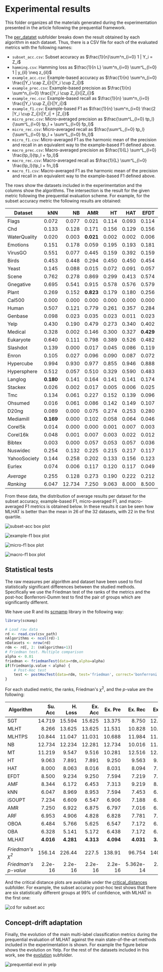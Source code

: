 # Experimental results

This folder organizes all the materials generated during the experimentation presented in the article following the prequential framework.

The [per_datatet](per_dataset/)  subfolder breaks down the result obtained by each algorithm in each dataset. Thus, there is a CSV file for each of the evaluated metrics with the following names:
* `subset_acc.csv`: Subset accuracy as  $\frac{1}{n}\sum^n_{i=0} 1 | Y_i = Z_i$
* `hamming.csv`: Hamming loss as $\frac{1}{n L} \sum^n_{i=0} \sum^L_{l=0} 1 | y_{il} \neq z_{il}$
* `example_acc.csv`: Example-based accuracy as $\frac{1}{n} \sum^n_{i=0} \frac{|Y_i \cap Z_i|}{|Y_i \cup Z_i|}$
* `example_prec.csv`: Example-based precision as $\frac{1}{n} \sum^n_{i=0} \frac{|Y_i \cup Z_i|}{|Z_i|}$
* `example_rec.csv`: Example-based recall as $\frac{1}{n} \sum^n_{i=0} \frac{|Y_i \cup Z_i|}{|Y_i|}$
* `example_f1.csv`: Example-based F1 as $\frac{1}{n} \sum^n_{i=0} \frac{2 |Y_i \cup Z_i|}{|Y_i| + |Z_i|}$
* `micro_prec.csv`: Micro-averaged precision as $\frac{\sum^L_{l=0} tp_l}{\sum^L_{l=0} tp_l + \sum^L_{l=0} fp_l}$
* `micro_rec.csv`: Micro-averaged recall as $\frac{\sum^L_{l=0} tp_l}{\sum^L_{l=0} tp_l + \sum^L_{l=0} fn_l}$
* `micro_f1.csv`: Micro-averaged F1 as the harmonic mean of the precision and recall in an equivalent way to the example-based F1 defined above.
* `macro_prec.csv`: Macro-averaged precision as $\frac{1}{L} \sum^L_{l=0} \frac{tp_l}{tp_l + fp_l}$
* `macro_rec.csv`: Macro-averaged recall as $\frac{1}{L} \sum^L_{l=0} \frac{tp_l}{tp_l + fn_l}$
* `macro_f1.csv`: Macro-averaged F1 as the harmonic mean of the precision and recall in an equivalent way to the example-based F1 defined above.


The rows show the datasets included in the experimentation and the columns show the algorithms. The intersection is the result for the given metric following the prequential evaluation scheme. For example, for the subset accuracy metric the following results are obtained:

| **Dataset** | **kNN** | **NB** | **AMR** | **HT** | **HAT** | **EFDT** | **SGT** | **MT** | **OBA** | **OBOA** | **ARF** | **AMF** | **MLHT** | **MLHTPS** | **iSOUPT** | **MLHAT** |
|---|---:|---:|---:|---:|---:|---:|---:|---:|---:|---:|---:|---:|---:|---:|---:|---:|
| Flags | 0.072 | 0.077 | 0.021 | 0.114 | 0.093 | 0.114 | 0.010 | 0.031 | 0.026 | 0.031 | 0.124 | 0.072 | **0.129** | 0.026 | 0.021 | 0.036 |
| Chd | 0.133 | 0.128 | 0.171 | 0.156 | 0.129 | 0.156 | 0.072 | 0.118 | **0.178** | 0.174 | 0.110 | 0.131 | 0.144 | 0.124 | 0.165 | **0.178** |
| WaterQuality | 0.020 | 0.003 | **0.021** | 0.002 | 0.002 | 0.006 | 0.007 | 0.004 | 0.020 | **0.021** | **0.021** | **0.021** | 0.009 | 0.004 | **0.021** | 0.020 |
| Emotions | 0.151 | 0.178 | 0.059 | 0.195 | 0.193 | 0.181 | 0.042 | 0.002 | 0.062 | 0.064 | 0.190 | 0.102 | 0.124 | **0.222** | 0.059 | 0.086 |
| VirusGO | 0.551 | 0.077 | 0.445 | 0.159 | 0.392 | 0.159 | 0.034 | 0.314 | 0.425 | 0.435 | 0.295 | **0.730** | 0.256 | 0.130 | 0.430 | 0.459 |
| Birds | 0.453 | 0.448 | 0.294 | 0.450 | 0.450 | 0.454 | 0.304 | 0.451 | 0.397 | 0.349 | **0.465** | 0.437 | 0.453 | 0.451 | 0.300 | 0.352 |
| Yeast | 0.145 | 0.088 | 0.015 | 0.072 | 0.091 | 0.057 | 0.010 | 0.014 | 0.015 | 0.015 | 0.071 | 0.015 | 0.089 | **0.185** | 0.035 | 0.050 |
| Scene | 0.762 | 0.278 | 0.869 | 0.299 | 0.413 | 0.574 | 0.119 | 0.500 | 0.867 | 0.866 | 0.736 | 0.753 | 0.166 | 0.522 | 0.833 | **0.900** |
| Gnegative | 0.695 | 0.541 | 0.915 | 0.578 | 0.576 | 0.579 | 0.130 | 0.620 | 0.915 | 0.914 | 0.692 | 0.814 | 0.380 | 0.605 | 0.917 | **0.930** |
| Plant | 0.269 | 0.152 | **0.823** | 0.179 | 0.180 | 0.256 | 0.013 | 0.327 | 0.805 | 0.801 | 0.380 | 0.552 | 0.279 | 0.142 | **0.823** | 0.809 |
| Cal500 | 0.000 | 0.000 | 0.000 | 0.000 | 0.000 | 0.000 | 0.000 | 0.000 | 0.000 | 0.000 | 0.000 | 0.000 | 0.000 | 0.000 | 0.000 | 0.000 |
| Human | 0.507 | 0.121 | 0.779 | 0.261 | 0.357 | 0.284 | 0.017 | 0.155 | 0.776 | **0.779** | 0.573 | 0.371 | 0.229 | 0.143 | 0.749 | 0.767 |
| Genbase | 0.098 | 0.023 | 0.035 | 0.023 | 0.011 | 0.023 | 0.000 | 0.023 | 0.054 | 0.035 | 0.024 | 0.023 | **0.250** | 0.024 | 0.035 | 0.027 |
| Yelp | 0.430 | 0.190 | 0.479 | 0.273 | 0.340 | 0.402 | 0.193 | 0.207 | 0.543 | 0.553 | 0.552 | 0.370 | 0.245 | 0.172 | 0.515 | **0.626** |
| Medical | 0.328 | 0.002 | 0.146 | 0.300 | 0.327 | **0.429** | 0.000 | 0.145 | 0.083 | 0.081 | 0.094 | 0.354 | 0.157 | 0.002 | 0.152 | 0.222 |
| Eukaryote | 0.640 | 0.111 | 0.798 | 0.389 | 0.526 | 0.482 | 0.021 | 0.275 | **0.813** | 0.811 | 0.695 | 0.490 | 0.202 | 0.130 | 0.784 | 0.810 |
| Slashdot | 0.139 | 0.000 | 0.017 | 0.045 | 0.086 | 0.119 | 0.000 | 0.007 | 0.007 | 0.005 | 0.076 | **0.160** | 0.140 | 0.005 | 0.043 | 0.074 |
| Enron | 0.105 | 0.027 | 0.096 | 0.090 | 0.087 | 0.072 | 0.000 | 0.064 | 0.099 | 0.101 | 0.076 | 0.071 | **0.112** | 0.061 | 0.095 | 0.106 |
| Hypercube | 0.994 | 0.930 | 0.977 | 0.855 | 0.946 | 0.888 | 0.001 | 0.994 | 0.986 | 0.987 | 0.993 | **0.995** | 0.785 | 0.806 | 0.901 | 0.970 |
| Hypersphere | 0.512 | 0.057 | 0.510 | 0.329 | 0.590 | 0.483 | 0.004 | 0.081 | 0.539 | 0.541 | 0.561 | 0.108 | 0.288 | 0.265 | 0.307 | **0.603** |
| Langlog | **0.180** | 0.141 | 0.164 | 0.141 | 0.141 | 0.174 | 0.000 | 0.140 | 0.154 | 0.157 | 0.136 | 0.140 | 0.137 | 0.165 | 0.164 | 0.177 |
| Stackex | 0.026 | 0.002 | 0.017 | 0.005 | 0.006 | 0.025 | 0.001 | 0.003 | 0.021 | 0.020 | 0.003 | 0.004 | **0.027** | 0.002 | 0.024 | **0.027** |
| Tmc | 0.134 | 0.061 | 0.227 | 0.152 | 0.139 | 0.096 | 0.091 | 0.104 | 0.247 | 0.242 | 0.158 | 0.137 | 0.086 | 0.155 | 0.230 | **0.272** |
| Ohsumed | 0.016 | 0.061 | 0.086 | 0.142 | 0.149 | 0.107 | 0.073 | 0.010 | 0.105 | 0.101 | 0.058 | 0.003 | 0.084 | **0.166** | 0.103 | 0.158 |
| D20ng | 0.089 | 0.000 | 0.075 | 0.274 | 0.253 | 0.280 | 0.111 | 0.064 | 0.197 | 0.177 | 0.104 | 0.065 | 0.083 | 0.253 | 0.156 | **0.361** |
| Mediamill | **0.169** | 0.000 | 0.102 | 0.058 | 0.064 | 0.046 | 0.029 | 0.048 | 0.110 | 0.110 | 0.126 | 0.086 | 0.053 | 0.024 | 0.078 | 0.155 |
| Corel5k | 0.014 | 0.000 | 0.000 | 0.001 | 0.007 | 0.003 | 0.000 | 0.004 | 0.000 | 0.000 | **0.025** | 0.012 | 0.009 | 0.000 | 0.000 | 0.003 |
| Corel16k | 0.048 | 0.001 | 0.007 | 0.003 | 0.022 | 0.012 | 0.000 | 0.009 | 0.002 | 0.001 | **0.078** | 0.020 | 0.018 | 0.006 | 0.002 | 0.022 |
| Bibtex | 0.003 | 0.000 | 0.057 | 0.053 | 0.057 | 0.036 | 0.032 | 0.052 | 0.059 | 0.059 | 0.046 | 0.044 | 0.063 | 0.043 | 0.067 | **0.093** |
| Nuswidec | 0.254 | 0.132 | 0.225 | 0.215 | 0.217 | 0.117 | 0.104 | 0.221 | 0.229 | 0.229 | 0.248 | 0.209 | 0.222 | 0.206 | 0.223 | **0.279** |
| YahooSociety | 0.144 | 0.258 | 0.202 | 0.133 | 0.156 | 0.123 | 0.068 | 0.057 | 0.285 | 0.264 | 0.160 | 0.190 | 0.281 | 0.013 | 0.240 | **0.288** |
| Eurlex | 0.074 | 0.006 | 0.117 | 0.120 | 0.117 | 0.049 | 0.003 | 0.023 | **0.250** | 0.216 | 0.117 | 0.113 | 0.057 | 0.009 | 0.200 | 0.244 |
||
| *Average* | 0.255 | 0.128 | 0.273 | 0.190 | 0.222 | 0.212 | 0.047 | 0.158 | 0.290 | 0.285 | 0.249 | 0.237 | 0.174 | 0.158 | 0.271 | **0.316** |
| *Ranking* | 6.047 | 12.734 | 7.250 | 9.063 | 8.000 | 8.500 | 14.719 | 11.219 | 6.328 | 6.484 | 6.953 | 7.250 | 8.266 | 10.844 | 7.234 | **4.016** |

From these data, the distribution of average results per dataset for the subset accuracy, example-based F1, micro-averaged F1, and macro-averaged F1 metrics is obtained below. In these results it can be seen how MLHAT is better than the mean in 26 of the 32 datasets, with 22 in the first quartile.

![subset-acc box plot](bpd3_subset_acc.jpg)

![example-f1 box plot](bpd3_example_f1.jpg)

![micro-f1 box plot](bpd3_micro_f1.jpg)

![macro-f1 box plot](bpd3_macro_f1.jpg)


## Statistical tests

The raw measures per algorithm and dataset have been used to find statistically significant differences between the studied methods. Specifically we use the Friedman test of the ranks of the metrics and the post-hoc Bonferroni-Dumm test to find the pair of groups which are significantly different.

We have use R and its [scmamp](https://github.com/b0rxa/scmamp) library in the following way:
```R
library(scmamp)

# Load raw data
rd <- read.csv(csv_path)
nAlgorithms <- ncol(rd)-1
nDatasets <- nrow(rd)
rdm <- rd[, 2: (nAlgorithms+1)]
# Friedman test. Multiple comparison
alpha <- 0.01
friedman <- friedmanTest(data=rdm,alpha=alpha)
if(friedman$p.value < alpha) {
    # Post-Hoc test
    test <- postHocTest(data=rdm, test='friedman', correct='bonferroni', alpha=alpha, use.rank=FALSE, sum.fun=mean)
}
```

For each studied metric, the ranks, Friedman's $\chi^{2}$, and the *p*-value are the following:

| **Algorithm** | **Su. Acc** | **H. Loss** | **Ex. Acc** | **Ex. Pre** | **Ex. Rec** | **Ex. F1** | **Mi. Prec** | **Mi. Rec** | **Mi. F1** | **Ma. Prec** | **Ma. Rec** | **Ma. F1** |
|---|---:|---:|---:|---:|---:|---:|---:|---:|---:|---:|---:|---:|
| SGT | 14.719 | 15.594 | 15.625 | 13.375 | 8.750 | 12.781 | 15.125 | 8.625 | 13.016 | 12.563 | 6.875 | 9.375 |
| MLHT | 8.266 | 13.625 | 13.625 | 11.531 | 10.828 | 10.734 | 13.906 | 11.031 | 11.391 | 14.703 | 12.000 | 13.250 |
| MLHTPS | 10.844 | 11.047 | 11.031 | 10.688 | 11.984 | 11.719 | 10.781 | 12.172 | 12.188 | 12.578 | 12.281 | 12.469 |
| NB | 12.734 | 12.234 | 12.281 | 12.734 | 10.016 | 11.422 | 12.875 | 9.719 | 11.859 | 11.875 | 9.953 | 10.938 |
| MT | 11.219 | 9.547 | 9.516 | 10.281 | 12.516 | 12.094 | 8.313 | 12.578 | 11.625 | 10.000 | 11.672 | 11.078 |
| HT | 9.063 | 7.891 | 7.891 | 9.250 | 9.563 | 9.266 | 9.391 | 9.563 | 9.141 | 9.828 | 9.625 | 9.531 |
| HAT | 8.000 | 8.063 | 8.016 | 8.031 | 8.094 | 7.797 | 9.344 | 8.078 | 7.531 | 8.688 | 8.281 | 8.031 |
| EFDT | 8.500 | 9.234 | 9.250 | 7.594 | 7.219 | 7.203 | 9.656 | 7.125 | 7.203 | 8.578 | 7.281 | 7.063 |
| AMF | 8.344 | 6.172 | 6.453 | 7.313 | 9.219 | 8.406 | 5.641 | 9.172 | 8.156 | 6.375 | 8.438 | 7.750 |
| kNN | 6.047 | 8.969 | 8.953 | 7.594 | 7.453 | 6.719 | 9.594 | 7.547 | 6.656 | 5.594 | 7.219 | 6.625 |
| iSOUPT | 7.234 | 6.609 | 6.547 | 6.906 | 7.188 | 6.969 | 5.719 | 7.188 | 6.875 | 7.797 | 7.813 | 7.688 |
| AMR | 7.250 | 6.922 | 6.875 | 6.797 | 7.016 | 6.672 | 6.156 | 6.953 | 6.594 | 6.484 | 7.000 | 6.656 |
| ARF | 6.953 | 4.906 | 4.828 | 6.828 | 7.781 | 7.234 | 4.906 | 7.719 | 7.063 | 5.141 | 8.266 | 7.516 |
| OBOA | 6.484 | 5.766 | 5.625 | 6.547 | 7.172 | 6.938 | 4.844 | 7.203 | 6.781 | 6.563 | 7.422 | 7.188 |
| OBA | 6.328 | 5.141 | 5.172 | 6.438 | 7.172 | 6.531 | **4.531** | 7.125 | 6.453 | 6.453 | 7.656 | 7.344 |
| MLHAT | **4.016** | **4.281** | **4.313** | **4.094** | **4.031** | **3.516** | 5.219 | **4.203** | **3.469** | **2.781** | **4.219** | **3.500** |
||
| *Friedman's $\chi^{2}$* | 156.14 | 226.44 | 227.5 | 138.91 | 96.754 | 140.51 | 248.11 | 97.893 | 156.34 | 220.96 | 97.11 | 130.14 |
| *Friedman's p-value* | 2.2e-16 | 2.2e-16 | 2.2e-16 | 2.2e-16 | 5.362e-14 | 2.2e-16 | 2.2e-16 | 3.264e-14 | 2.2e-16 | 2.2e-16 | 4.596e-14 | 2.2e-16 |

And the critical distance plots are available under the [critical_distances](critical_distances/) subfolder. For example, the subset accuracy post-hoc test shows that there are six statistically different groups at 99% of confidence, with MLHAT in the first one:

![cd for subset acc](critical_distances/t_subset_acc.jpg)


## Concept-drift adaptation

Finally, the evolution of the main multi-label classification metrics during the prequential evaluation of MLHAT against the main state-of-the-art methods included in the experimentation is shown. For example the figure below shows the evolution on Yelp. For the rest of the datasets included in this work, see the [evolution](evolution/) subfolder.

![prequential evol in yelp](evolution/p_Yelp.jpg)